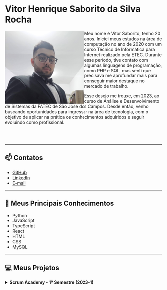 # Vitor Henrique Saborito da Silva Rocha

<img align="left" src="https://github.com/VituuSaborito/Portf-lio/blob/main/images/profile.jpg" alt="my-profile" width="255"/>

Meu nome é Vitor Saborito, tenho 20 anos. Iniciei meus estudos na área de computação no ano de 2020 com um curso Técnico de Informática para Internet realizado pela ETEC. Durante esse período, tive contato com algumas linguagens de programação, como PHP e SQL, mas senti que precisava me aprofundar mais para conseguir maior destaque no mercado de trabalho. 

Esse desejo me trouxe, em 2023, ao curso de Análise e Desenvolvimento de Sistemas da FATEC de São José dos Campos. Desde então, venho buscando oportunidades para ingressar na área de tecnologia, com o objetivo de aplicar na prática os conhecimentos adquiridos e seguir evoluindo como profissional.

<br  >
<br>

---

## 📫 Contatos

- [GitHub](https://github.com/VituuSaborito)
- [LinkedIn](https://www.linkedin.com/in/vitor-h-saborito/)
- [E-mail](mailto:vitor.h.saborito@gmail.com)

---

## 🚀 Meus Principais Conhecimentos

- Python  
- JavaScript  
- TypeScript  
- React  
- HTML  
- CSS
- MySQL

---

## 💻 Meus Projetos

<details>
<summary><strong>Scrum Academy - 1º Semestre (2023-1)</strong></summary>

### 🏢 Sobre o Projeto

O projeto desenvolvido no primeiro semestre do curso teve como empresa parceira a própria Fatec. Os requisitos foram apresentados pelo professor Antônio Egydio São Thiago Graça, que assumiu o papel de cliente final.

O problema apresentado consistia na dificuldade dos alunos no aprendizado da metodologia Scrum, principalmente pela falta de exemplos práticos, imagens e vídeos explicativos.

Como solução, minha equipe desenvolveu um sistema web de aprendizado, com uma trilha de estudos que inclui textos, imagens e vídeos, além de uma área com exames de aptidão que avaliam os conhecimentos do aluno.

🔗 [Repositório do Projeto no GitHub](https://github.com/Sandro-Pimentel/AReS)

---

### 🛠 Tecnologias Utilizadas

- **HTML** – linguagem de marcação usada na estrutura do front-end  
- **CSS** – linguagem de marcação usada na estilização do front-end  
- **Python** – linguagem de programação usada no back-end  
- **Flask** – framework do Python usado em páginas no front-end  
- **JavaScript** – linguagem de programação usada no front-end  

---

### 👨‍💻 Contribuições Pessoais

Nesse projeto atuei como desenvolvedor e construí a página principal do projeto utilizando HTML e CSS.  
Também fui responsável pela navegação das páginas, pela criação do layout de algumas delas e por grande parte da estilização do projeto. 

---

### 🧠 Hard Skills

- HTML – uso com autonomia  
- CSS – uso com autonomia  
- Python – uso com autonomia  
- Flask – uso com autonomia  
- JavaScript – uso com ajuda  

---

### 🤝 Soft Skills

Durante esse projeto, tive que usar de muita resiliência, pois a grande maioria do meu grupo estava tendo seu primeiro contato com programação nesse semestre.  
Também tivemos um grande aumento na carga de trabalho devido à saída de um membro do time de desenvolvimento.  
Mesmo com essas dificuldades, conseguimos concluir o projeto com êxito.

</details>
